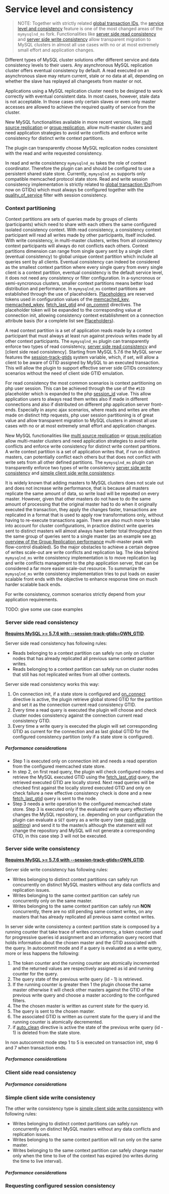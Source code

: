 # Service level and consistency
>NOTE: Together with strictly related [global transaction IDs](REF:), the [service level and consistency](../QUICKSTART-AND-EXAMPLES/SERVICE-LEVEL-AND-CONSISTENCY.md) feature is one of the most changed areas of the `mymysqlnd_ms` fork. Functionalities like [server side read consistency](#server-side-read-consistency) and [server side write consistency](#server-side-write-consistency) allow transparent migration to MySQL clusters in almost all use cases with no or at most extremely small effort and application changes.

Different types of MySQL cluster solutions offer different service and data consistency levels to their users. Any asynchronous MySQL replication cluster offers eventual consistency by default. A read executed on an asynchronous slave may return current, stale or no data at all, depending on whether the slave has replayed all changesets from master or not.

Applications using a MySQL replication cluster need to be designed to work correctly with eventual consistent data. In most cases, however, stale data is not acceptable. In those cases only certain slaves or even only master accesses are allowed to achieve the required quality of service from the cluster.

New MySQL functionalities available in more recent versions, like [multi source replication](https://dev.mysql.com/doc/refman/5.7/en/replication-multi-source.html) or [group replication](https://dev.mysql.com/doc/refman/5.7/en/group-replication.html), allow multi-master clusters and need application strategies to avoid write conflicts and enforce write consistency for distinct write context partitions.

The plugin can transparently choose MySQL replication nodes consistent with the read and write requested consistency. 

In read and write consistency `mymysqlnd_ms` takes the role of context coordinator. Therefore the plugin can and should be configured to use a persistent shared state store. Currently, `mymysqlnd_ms` supports only compatible memcached protocol state store. Read and write session consistency implementation is strictly related to [global transaction IDs](REF:)(from now on GTIDs) which must always be configured together with the [quality_of_service](REFA:../PLUGIN-CONFIGURATION-FILE.md) filter with session consistency. 

### Context partitioning
Context partitions are sets of queries made by groups of clients (participants) which need to share with each others the same configured isolated consistency context. With read consistency, a consistency context participant will read all writes made by other participants, itself included. With write consistency, in multi-master clusters, writes from all consistency context participants will always do not conflicts each others. Context partitions dimension can range from single query sent by a single client (eventual consistency) to global unique context partition which include all queries sent by all clients. Eventual consistency can indeed be considered as the smallest context partition where every single query from every single client is a context partition, eventual consistency is the default service level, it does not need any consistency or filter configuration. In a-syncronous or semi-syncronous clusters, smaller context partitions means better load distribution and performance. In `mymysqlnd_ms` context partitions are established through the use of placeholders. [Placeholders](../QUICKSTART-AND-EXAMPLES/GLOBAL-TRANSACTION-IDS.md#placeholders) are reserved tokens used in configuration values of the [memcached_key](REFA:../PLUGIN-CONFIGURATION-FILE.md), [memcached_wkey](REFA:../PLUGIN-CONFIGURATION-FILE.md), [fetch_last_gtid](REFA:../PLUGIN-CONFIGURATION-FILE.md) and [on_commit](REFA:../PLUGIN-CONFIGURATION-FILE.md) directives. The placeholder token will be expanded to the corresponding value at connection init, allowing consistency context establishment on a connection attribute basis (for a complete list see [Placeholders](../QUICKSTART-AND-EXAMPLES/GLOBAL-TRANSACTION-IDS.md#placeholders)). 

A read context partition is a set of application reads made by a context participant that must always at least run against previous writes made by all other context participants. The `mymysqlnd_ms` plugin can transparently enforce two types of read consistency, [server side read consistency](#server-side-read-consistency) and [client side read consistency]. 
Starting from MySQL 5.7.6 the MySQL server features the [session-track-gtids](https://dev.mysql.com/doc/refman/5.7/en/server-system-variables.html#sysvar_session_track_gtids) system variable, which, if set, will allow a client to be aware of GTID assigned by MySQL to an executed transaction. This will allow the plugin to support effective server side GTIDs consistency scenarios without the need of client side GTID emulation.

For read consistency the most common scenarios is context partitioning on php user session. This can be achieved through the use of the `#SID` placeholder which is expanded to the  php [session_id](http://php.net/manual/en/function.session-id.php) value. This allow application users to always read them writes also if made in different connections and also if distributed on different php application server front-ends. Especially in async ajax scenarios, where reads and writes are often made on distinct http requests, php user session partitioning is of great value and allow transparent migration to MySQL clusters in almost all use cases with no or at most extremely small effort and application changes.   

New MySQL functionalities like [multi source replication](https://dev.mysql.com/doc/refman/5.7/en/replication-multi-source.html) or [group replication](https://dev.mysql.com/doc/refman/5.7/en/group-replication.html) allow multi-master clusters and need application strategies to avoid write conflicts and enforce write consistency for distinct write context partitions. A write context partition is a set of application writes that, if run on distinct masters, can potentially conflict each others but that does not conflict with write sets from all other defined partitions. The `mymysqlnd_ms` plugin can transparently enforce two types of write consistency [server side write consistency](#server-side-write-consistency) and [simple client side write consistency](#simple-client-side-write-consistency). 

It is widely known that adding masters to MySQL clusters does not scale out and does not increase write performance, that is because all masters replicate the same amount of data, so write load will be repeated on every master. However, given that other masters do not have to do the same amount of processing that the original master had to do when it originally executed the transaction, they apply the changes faster, transactions are replicated in a format that is used to apply row transformations only, without having to re-execute transactions again. There are also much more to take into account for cluster configurations, in practice distinct write queries sent to distinct masters will almost always have better total throughput then the same group of queries sent to a single master (as an example see [an overview of the Group Replication performance](https://mysqlhighavailability.com/an-overview-of-the-group-replication-performance/) multi-master peak with flow-control disabled). So the major obstacles to achieve a certain degree of writes scale-out are write conflicts and replication lag. The idea behind `mymysqlnd_ms` write consistency implementation is to move replication lag and write conflicts management to the php application server, that can be considered a far more easier scale-out resource. To summarize the `mymysqlnd_ms` write consistency implementation tries to put loads on easier scalable front ends with the objective to enhance response time on much harder scalable back ends.

For write consistency, common scenarios strictly depend from your application requirements.

TODO: give some use case examples 

### Server side read consistency
**[Requires MySQL >= 5.7.6 with --session-track-gtids=OWN_GTID](https://dev.mysql.com/doc/refman/5.7/en/server-system-variables.html#sysvar_session_track_gtids)**.

Server side read consistency has following rules: 
* Reads belonging to a context partition can safely run only on cluster nodes that has already replicated all previous same context partition writes. 
* Reads belonging to a context partition can safely run on cluster nodes that still has not replicated writes from all other contexts.

Server side read consistency works this way: 
1. On connection init, if a state store is configured and [on_connect](REFA:../PLUGIN-CONFIGURATION-FILE.md) directive is active, the plugin retrieve global stored GTID for the partition and set it as the connection current read consistency GTID. 
2. Every time a read query is executed the plugin will choose and check cluster nodes consistency against the connection current read consistency GTID.
3. Every time a write query is executed the plugin will set corresponding GTID as current for the connection and as last global GTID for the configured consistency partition (only if a state store is configured).

##### Performance considerations
* Step 1 is executed only on connection init and needs a read operation from the configured memcached state store. 
* In step 2, on first read query, the plugin will check configured nodes and retrieve the MySQL executed GTID using the [fetch_last_gtid](REFA:../PLUGIN-CONFIGURATION-FILE.md) query, the retrieved executed GTID are locally stored. Next read queries will be checked first against the locally stored executed GTID and only on check failure a new effective consistency check is done and a new [fetch_last_gtid](REFA:../PLUGIN-CONFIGURATION-FILE.md) query is sent to the node.
* Step 3 needs a write operation to the configured memcached state store. Step 3 is executed only if the evaluated write query effectively changes the MySQL repository, i.e. depending on your configuration the plugin can evaluate a `SET` query as a write query (see [read-write splitting](REF:)) and send it to the master/s although the statement will not change the repository and MySQL will not generate a corresponding GTID, in this case step 3 will not be executed.   

### Server side write consistency
**[Requires MySQL >= 5.7.6 with --session-track-gtids=OWN_GTID](https://dev.mysql.com/doc/refman/5.7/en/server-system-variables.html#sysvar_session_track_gtids)**.

Server side write consistency has following rules: 
* Writes belonging to distinct context partitions can safely run concurrently on distinct MySQL masters without any data conflicts and replication issues.
* Writes belonging to the same context partition can safely run concurrently only on the same master. 
* Writes belonging to the same context partition can safely run **NON** concurrently, there are no still pending same context writes, on any masters that has already replicated all previous same context writes.

In server side write consistency a context partition state is composed by a running counter that take trace of writes concurrency, a token counter used for progressive queries id assignment and an information query record that holds information about the chosen master and the GTID associated with the query. In autocommit mode and if a query is evaluated as a write query, more or less happens the following: 
1. The token counter and the running counter are atomically incremented and the returned values are respectively assigned as id and running counter for the query.
2. The query state of the previous write query (id - 1) is retrieved.
3. If the running counter is greater then 1 the plugin choose the same master otherwise it will check other masters against the GTID of the previous write query and choose a master according to the configured filters.
4. The the chosen master is written as current state for the query id.
5. The query is sent to the chosen master.
6. The associated GTID is written as current state for the query id and the running counter is atomically decremented.
7. if [auto_clean](REFA:../PLUGIN-CONFIGURATION-FILE.md) directive is active the state of the previous write query (id - 1) is deleted from the state store.

In non autocommit mode step 1 to 5 is executed on transaction init, step 6 and 7 when transaction ends.

##### Performance considerations

### Client side read consistency

##### Performance considerations

### Simple client side write consistency
The other write consistency type is [simple client side write consistency](#simple-client-side-write-consistency) with following rules: 
* Writes belonging to distinct context partitions can safely run concurrently on distinct MySQL masters without any data conflicts and replication issues.
* Writes belonging to the same context partition will run only on the same master. 
* Writes belonging to the same context partition can safely change master only when the time to live of the context has expired (no writes during the time to live interval).

##### Performance considerations

### Requesting configured session consistency


